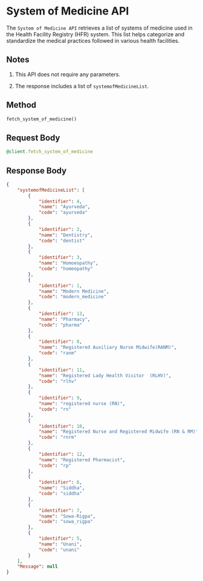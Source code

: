 # System of Medicine API

The `System of Medicine API` retrieves a list of systems of medicine used in the Health Facility Registry (HFR) system. This list helps categorize and standardize the medical practices followed in various health facilities.


## Notes

1. This API does not require any parameters.

2. The response includes a list of `systemofMedicineList`.


## Method
```ruby
fetch_system_of_medicine()
```


## Request Body

```ruby
@client.fetch_system_of_medicine
```


## Response Body

```json
{
    "systemofMedicineList": [
        {
            "identifier": 4,
            "name": "Ayurveda",
            "code": "ayurveda"
        },
        {
            "identifier": 2,
            "name": "Dentistry",
            "code": "dentist"
        },
        {
            "identifier": 3,
            "name": "Homoeopathy",
            "code": "homeopathy"
        },
        {
            "identifier": 1,
            "name": "Modern Medicine",
            "code": "modern_medicine"
        },
        {
            "identifier": 13,
            "name": "Pharmacy",
            "code": "pharma"
        },
        {
            "identifier": 8,
            "name": "Registered Auxiliary Nurse Midwife(RANM)",
            "code": "ranm"
        },
        {
            "identifier": 11,
            "name": "Registered Lady Health Visitor  (RLHV)",
            "code": "rlhv"
        },
        {
            "identifier": 9,
            "name": "registered nurse (RN)",
            "code": "rn"
        },
        {
            "identifier": 10,
            "name": "Registered Nurse and Registered Midwife (RN & RM)",
            "code": "rnrm"
        },
        {
            "identifier": 12,
            "name": "Registered Pharmacist",
            "code": "rp"
        },
        {
            "identifier": 6,
            "name": "Siddha",
            "code": "siddha"
        },
        {
            "identifier": 7,
            "name": "Sowa-Rigpa",
            "code": "sowa_rigpa"
        },
        {
            "identifier": 5,
            "name": "Unani",
            "code": "unani"
        }
    ],
    "Message": null
}
```
